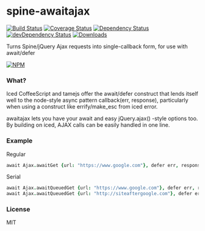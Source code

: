 # spine-awaitajax

[![Build Status][ci-master]][travis-ci]
[![Coverage Status][coverage-master]][coveralls]
[![Dependency Status][dependency]][david]
[![devDependency Status][dev-dependency]][david]
[![Downloads][downloads]][npm]

Turns Spine/jQuery Ajax requests into single-callback form, for use with await/defer

[![NPM][npm-stats]][npm]

### What?

Iced CoffeeScript and tamejs offer the await/defer construct that lends itself well to the node-style async pattern callback(err, response), particularly when using a construct like errify/make_esc from iced error.

awaitajax lets you have your await and easy jQuery.ajax() -style options too. By building on iced, AJAX calls can be easily handled in one line.

### Example

Regular
```coffee
await Ajax.awaitGet {url: "https://www.google.com"}, defer err, response
```

Serial
```coffee
await Ajax.awaitQueuedGet {url: "https://www.google.com"}, defer err, response
await Ajax.awaitQueuedGet {url: "http://siteaftergoogle.com"}, defer err, response
```


### License

MIT


  [ci-master]: https://img.shields.io/travis/nextorigin/spine-awaitajax/master.svg?style=flat-square
  [travis-ci]: https://travis-ci.org/nextorigin/spine-awaitajax
  [coverage-master]: https://img.shields.io/coveralls/nextorigin/spine-awaitajax/master.svg?style=flat-square
  [coveralls]: https://coveralls.io/r/nextorigin/spine-awaitajax
  [dependency]: https://img.shields.io/david/nextorigin/spine-awaitajax.svg?style=flat-square
  [david]: https://david-dm.org/nextorigin/spine-awaitajax
  [dev-dependency]: https://img.shields.io/david/dev/nextorigin/spine-awaitajax.svg?style=flat-square
  [david-dev]: https://david-dm.org/nextorigin/spine-awaitajax#info=devDependencies
  [downloads]: https://img.shields.io/npm/dm/spine-awaitajax.svg?style=flat-square
  [npm]: https://www.npmjs.org/package/spine-awaitajax
  [npm-stats]: https://nodei.co/npm/spine-awaitajax.png?downloads=true&downloadRank=true&stars=true
